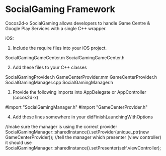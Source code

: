 # SocialGaming Framework
Cocos2d-x SocialGaming allows developers to handle Game Centre &amp; Google Play Services with a single C++ wrapper.

iOS:
1. Include the require files into your iOS project.

SocialGamingGameCenter.m
SocialGamingGameCenter.h


2. Add these files to your C++ classes

SocialGamingProvider.h
GameCenterProvider.mm
GameCenterProvider.h
SocialGamingManager.cpp
SocialGamingManager.h


3. Provide the following imports into AppDelegate or AppController (cocos2d-x)

#import "SocialGamingManager.h"
#import "GameCenterProvider.h"


4. Add these lines somewhere in your didFinishLaunchingWithOptions

//make sure the manager is using the correct provider
SocialGamingManager::sharedInstance().setProvider(unique_ptr<GameCenterProvider>(new GameCenterProvider));
//tell the manager which presenter (view controller) it should use
SocialGamingManager::sharedInstance().setPresenter(self.viewController);
